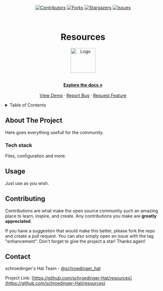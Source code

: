 <div align='center'>
  
[![Contributors][contributors-shield]][contributors-url]
[![Forks][forks-shield]][forks-url]
[![Stargazers][stars-shield]][stars-url]
[![Issues][issues-shield]][issues-url]

</div>

<!-- PROJECT LOGO -->
<br />
<div align="center">
  <h1>Resources</h1>
  
  <a href="https://github.com/schroedinger-Hat/resources">
    <img src="public/sh.png" alt="Logo" width="80" height="80">
  </a>

  <p align="center">
    <br />
    <a href="https://github.com/schroedinger-Hat/resources/blob/main/README.md"><strong>Explore the docs »</strong></a>
    <br />
    <br />
    <a href="https://www.schroedinger-hat.org/">View Demo</a>
    ·
    <a href="https://github.com/schroedinger-Hat/resources/issues">Report Bug</a>
    ·
    <a href="https://github.com/schroedinger-Hat/resources/issues">Request Feature</a>
  </p>
</div>

<!-- TABLE OF CONTENTS -->
<details>
  <summary>Table of Contents</summary>
  <ol>
    <li>
      <a href="#about-the-project">About The Project</a>
      <ul>
        <li><a href="#tech-stack">Built With</a></li>
      </ul>
    </li>
    <li><a href="#usage">Usage</a></li>
    <li><a href="#contributing">Contributing</a></li>
    <li><a href="#contact">Contact</a></li>
  </ol>
</details>

<!-- ABOUT THE PROJECT -->

## About The Project

Here goes everything usefull for the community.

### Tech stack

Files, configuration and more.

<!-- USAGE EXAMPLES -->

## Usage

Just use as you wish.

<!-- CONTRIBUTING -->

## Contributing

Contributions are what make the open source community such an amazing place to learn, inspire, and create. Any contributions you make are **greatly appreciated**.

If you have a suggestion that would make this better, please fork the repo and create a pull request. You can also simply open an issue with the tag "enhancement".
Don't forget to give the project a star! Thanks again!

<!-- CONTACT -->

## Contact

schroedinger's Hat Team - [@schroedinger_hat](mailto:dev@schroedinger-hat.org)

Project Link: [https://github.com/schroedinger-Hat/resources](https://github.com/schroedinger-Hat/resources)

<!-- MARKDOWN LINKS & IMAGES -->
<!-- https://www.markdownguide.org/basic-syntax/#reference-style-links -->

[contributors-shield]: https://img.shields.io/github/contributors/schroedinger-Hat/resources.svg?style=for-the-badge
[contributors-url]: https://github.com/schroedinger-Hat/resources/graphs/contributors
[forks-shield]: https://img.shields.io/github/forks/schroedinger-Hat/resources.svg?style=for-the-badge
[forks-url]: https://github.com/schroedinger-Hat/resources/network/members
[stars-shield]: https://img.shields.io/github/stars/schroedinger-Hat/resources?style=for-the-badge
[stars-url]: https://github.com/schroedinger-Hat/resources/stargazers
[issues-shield]: https://img.shields.io/github/issues/schroedinger-Hat/resources.svg?style=for-the-badge
[issues-url]: https://github.com/schroedinger-Hat/resources/issues
